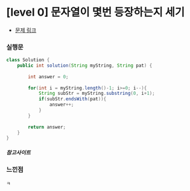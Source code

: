 # [level 0] 문자열이 몇번 등장하는지 세기

* [문제 링크](https://school.programmers.co.kr/learn/courses/30/lessons/181871)


### 실행문
```java
class Solution {
    public int solution(String myString, String pat) {
        
        int answer = 0;
        
        for(int i = myString.length()-1; i>=0; i--){
            String subStr = myString.substring(0, i+1);
            if(subStr.endsWith(pat)){
                answer++;
            }
        }
        
        return answer;
    }
}
```


##### 참고사이트


### 느낀점
```
ㅋ
``` 